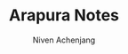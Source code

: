 ---
hidden: true
title: "Arapura Notes"
categories: articles
link: https://github.com/NivenT/Arapura_Notes
author: Niven Achenjang
description: Shameless self-plug. I wrote some notes on Donu Arapura's book "Algebraic Geometry over the Complex Numbers". They might be a helpful companion for anyone wanting to read that text or just learn some stuff about sheaves and algebraic/complex geometry.
---